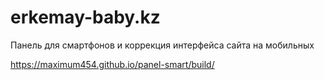 # erkemay-baby.kz
Панель для смартфонов и коррекция интерфейса сайта на мобильных


https://maximum454.github.io/panel-smart/build/